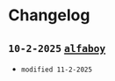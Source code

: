 # Changelog

## `10-2-2025` [`alfaboy`](`https://github.com/TUDelft-books/QLabDelft`)
- `modified 11-2-2025` [](https://github.com/TUDelft-books/QLabDelft)
